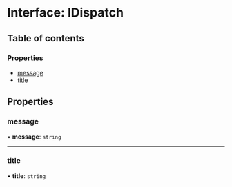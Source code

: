 # Interface: IDispatch

## Table of contents

### Properties

- [message](../wiki/IDispatch#message)
- [title](../wiki/IDispatch#title)

## Properties

### message

• **message**: `string`

___

### title

• **title**: `string`

